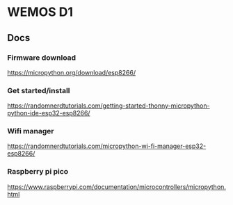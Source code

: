 # WEMOS D1

## Docs

### Firmware download
https://micropython.org/download/esp8266/
### Get started/install
https://randomnerdtutorials.com/getting-started-thonny-micropython-python-ide-esp32-esp8266/

### Wifi manager
https://randomnerdtutorials.com/micropython-wi-fi-manager-esp32-esp8266/

### Raspberry pi pico
https://www.raspberrypi.com/documentation/microcontrollers/micropython.html
